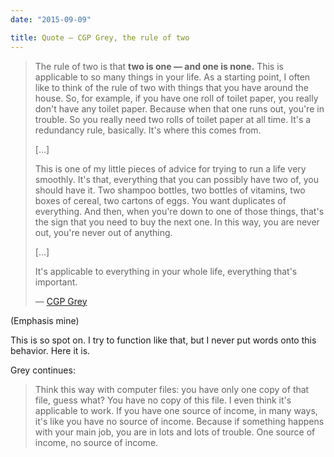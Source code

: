 ```yaml
---
date: "2015-09-09"

title: Quote — CGP Grey, the rule of two
---
```


> The rule of two is that **two is one — and one is none.** This is applicable to so many things in your life. As a starting point, I often like to think of the rule of two with things that you have around the house. So, for example, if you have one roll of toilet paper, you really don't have any toilet paper. Because when that one runs out, you're in trouble. So you really need two rolls of toilet paper at all time. It's a redundancy rule, basically. It's where this comes from.
>
> […]
>
> This is one of my little pieces of advice for trying to run a life very smoothly. It's that, everything that you can possibly have two of, you should have it. Two shampoo bottles, two bottles of vitamins, two boxes of cereal, two cartons of eggs. You want duplicates of everything. And then, when you're down to one of those things, that's the sign that you need to buy the next one. In this way, you are never out, you're never out of anything.
>
> […]
>
> It's applicable to everything in your whole life, everything that's important.
>
> — [CGP Grey](http://www.relay.fm/cortex/12)

(Emphasis mine)

This is so spot on. I try to function like that, but I never put words onto this behavior. Here it is.

Grey continues:

> Think this way with computer files: you have only one copy of that file, guess what? You have no copy of this file. I even think it's applicable to work. If you have one source of income, in many ways, it's like you have no source of income. Because if something happens with your main job, you are in lots and lots of trouble. One source of income, no source of income.
